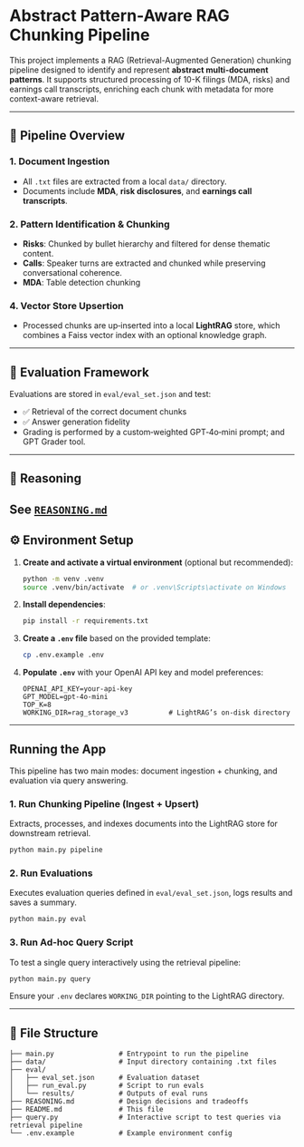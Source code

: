 # Abstract Pattern-Aware RAG Chunking Pipeline

This project implements a RAG (Retrieval-Augmented Generation) chunking pipeline designed to identify and represent **abstract multi-document patterns**. It supports structured processing of 10-K filings (MDA, risks) and earnings call transcripts, enriching each chunk with metadata for more context-aware retrieval.

---

## 📁 Pipeline Overview

### 1. Document Ingestion
- All `.txt` files are extracted from a local `data/` directory.
- Documents include **MDA**, **risk disclosures**, and **earnings call transcripts**.

### 2. Pattern Identification & Chunking
- **Risks**: Chunked by bullet hierarchy and filtered for dense thematic content.
- **Calls**: Speaker turns are extracted and chunked while preserving conversational coherence.
- **MDA**: Table detection chunking


### 4. Vector Store Upsertion
- Processed chunks are up‑inserted into a local **LightRAG** store, which combines a Faiss vector index with an optional knowledge graph.

---

## 🧪 Evaluation Framework

Evaluations are stored in `eval/eval_set.json` and test:
- ✅ Retrieval of the correct document chunks
- ✅ Answer generation fidelity
- Grading is performed by a custom‑weighted GPT‑4o‑mini prompt; and GPT Grader tool.

---

## 🧠 Reasoning

See [`REASONING.md`](./REASONING.md) 
---

## ⚙️ Environment Setup

1. **Create and activate a virtual environment** (optional but recommended):
   ```bash
   python -m venv .venv
   source .venv/bin/activate  # or .venv\Scripts\activate on Windows
   ```

2. **Install dependencies**:
   ```bash
   pip install -r requirements.txt
   ```

3. **Create a `.env` file** based on the provided template:
   ```bash
   cp .env.example .env
   ```

4. **Populate `.env`** with your OpenAI API key and model preferences:
   ```
   OPENAI_API_KEY=your-api-key
   GPT_MODEL=gpt-4o-mini
   TOP_K=8
   WORKING_DIR=rag_storage_v3          # LightRAG’s on‑disk directory
   ```

---

## Running the App

This pipeline has two main modes: document ingestion + chunking, and evaluation via query answering.

### 1. Run Chunking Pipeline (Ingest + Upsert)
Extracts, processes, and indexes documents into the LightRAG store for downstream retrieval.

```bash
python main.py pipeline
```

### 2. Run Evaluations
Executes evaluation queries defined in `eval/eval_set.json`, logs results and saves a summary.

```bash
python main.py eval
```

### 3. Run Ad-hoc Query Script
To test a single query interactively using the retrieval pipeline:

```bash
python main.py query
```

Ensure your `.env` declares `WORKING_DIR` pointing to the LightRAG directory.

---

## 📄 File Structure

```
├── main.py                # Entrypoint to run the pipeline
├── data/                  # Input directory containing .txt files
├── eval/
│   ├── eval_set.json      # Evaluation dataset
│   ├── run_eval.py        # Script to run evals
│   └── results/           # Outputs of eval runs
├── REASONING.md           # Design decisions and tradeoffs
├── README.md              # This file
├── query.py               # Interactive script to test queries via retrieval pipeline
└── .env.example           # Example environment config
```
